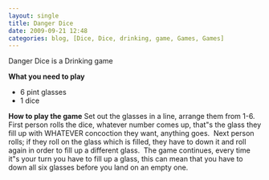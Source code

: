 ```yaml
---
layout: single
title: Danger Dice
date: 2009-09-21 12:48
categories: blog, [Dice, Dice, drinking, game, Games, Games]
---
```

Danger Dice is a Drinking game

<strong>What you need to play</strong>
<ul>
	<li>6 pint glasses</li>
	<li>1 dice</li>
</ul>
<strong>How to play the game</strong>
Set out the glasses in a line, arrange them from 1-6.
First person rolls the dice, whatever number comes up, that&quot;s the glass they fill up with WHATEVER concoction they want, anything goes.  Next person rolls; if they roll on the glass which is filled, they have to down it and roll again in order to fill up a different glass.  The game continues, every time it&quot;s your turn you have to fill up a glass, this can mean that you have to down all six glasses before you land on an empty one.
